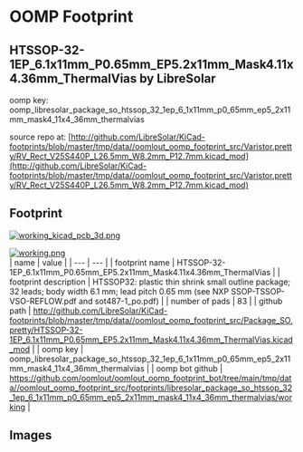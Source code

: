 # OOMP Footprint  
## HTSSOP-32-1EP_6.1x11mm_P0.65mm_EP5.2x11mm_Mask4.11x4.36mm_ThermalVias  by LibreSolar  
  
oomp key: oomp_libresolar_package_so_htssop_32_1ep_6_1x11mm_p0_65mm_ep5_2x11mm_mask4_11x4_36mm_thermalvias  
  
source repo at: [http://github.com/LibreSolar/KiCad-footprints/blob/master/tmp/data//oomlout_oomp_footprint_src/Varistor.pretty/RV_Rect_V25S440P_L26.5mm_W8.2mm_P12.7mm.kicad_mod](http://github.com/LibreSolar/KiCad-footprints/blob/master/tmp/data//oomlout_oomp_footprint_src/Varistor.pretty/RV_Rect_V25S440P_L26.5mm_W8.2mm_P12.7mm.kicad_mod)  
## Footprint  
  
[![working_kicad_pcb_3d.png](working_kicad_pcb_3d_600.png)](working_kicad_pcb_3d.png)  
  
[![working.png](working_600.png)](working.png)  
| name | value | 
| --- | --- | 
| footprint name | HTSSOP-32-1EP_6.1x11mm_P0.65mm_EP5.2x11mm_Mask4.11x4.36mm_ThermalVias | 
| footprint description | HTSSOP32: plastic thin shrink small outline package; 32 leads; body width 6.1 mm; lead pitch 0.65 mm (see NXP SSOP-TSSOP-VSO-REFLOW.pdf and sot487-1_po.pdf) | 
| number of pads | 83 | 
| github path | http://github.com/LibreSolar/KiCad-footprints/blob/master/tmp/data//oomlout_oomp_footprint_src/Package_SO.pretty/HTSSOP-32-1EP_6.1x11mm_P0.65mm_EP5.2x11mm_Mask4.11x4.36mm_ThermalVias.kicad_mod | 
| oomp key | oomp_libresolar_package_so_htssop_32_1ep_6_1x11mm_p0_65mm_ep5_2x11mm_mask4_11x4_36mm_thermalvias | 
| oomp bot github | https://github.com/oomlout/oomlout_oomp_footprint_bot/tree/main/tmp/data//oomlout_oomp_footprint_src/footprints/libresolar_package_so_htssop_32_1ep_6_1x11mm_p0_65mm_ep5_2x11mm_mask4_11x4_36mm_thermalvias/working | 
## Images  
